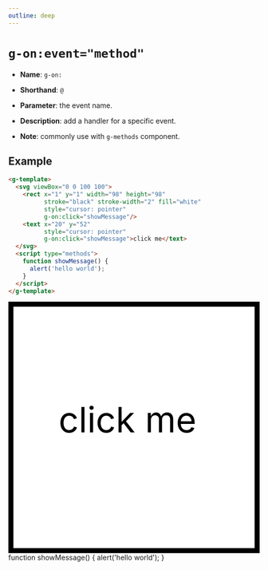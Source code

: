 ```yaml
---
outline: deep
---
```


# `g-on:event="method"`

- **Name**:  `g-on:`

- **Shorthand**:  `@`

- **Parameter**: the event name.

- **Description**: add a handler for a specific event.

- **Note**: commonly use with `g-methods` component.

## Example

```html
<g-template>
  <svg viewBox="0 0 100 100">
    <rect x="1" y="1" width="98" height="98" 
          stroke="black" stroke-width="2" fill="white"
          style="cursor: pointer"
          g-on:click="showMessage"/>
    <text x="20" y="52" 
          style="cursor: pointer"
          g-on:click="showMessage">click me</text>
  </svg>
  <script type="methods">
    function showMessage() {
      alert('hello world');
    }
  </script>
</g-template>
```

<g-template>
  <svg viewBox="0 0 100 100">
    <rect x="1" y="1" width="98" height="98" stroke="black" stroke-width="2" fill="white"
          style="cursor: pointer"
          g-on:click="showMessage"/>
    <text x="20" y="52" style="cursor: pointer"
           g-on:click="showMessage">click me</text>
  </svg>
  <g-script type="methods">
    function showMessage() {
      alert('hello world');
    }
  </g-script>
</g-template>
